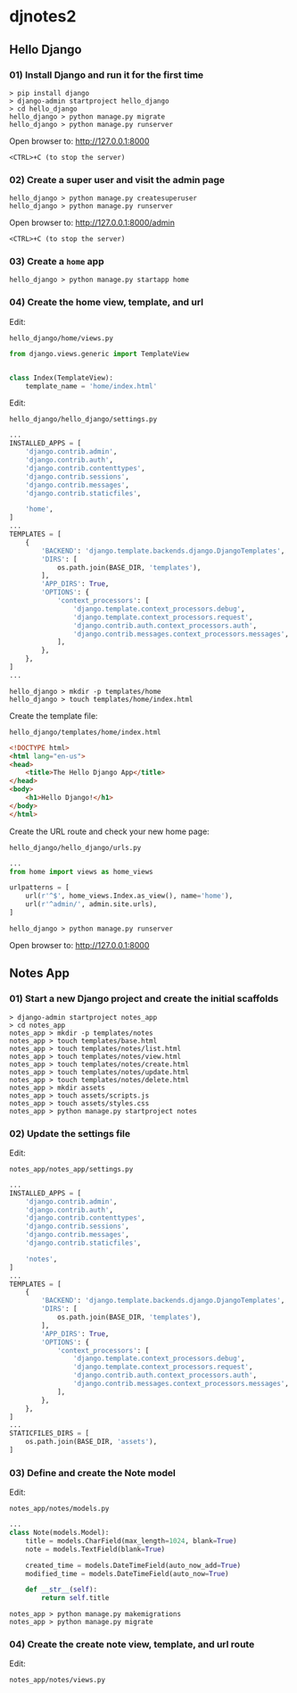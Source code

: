 djnotes2
========

## Hello Django

### 01) Install Django and run it for the first time

```
> pip install django
> django-admin startproject hello_django
> cd hello_django
hello_django > python manage.py migrate
hello_django > python manage.py runserver
```

Open browser to: http://127.0.0.1:8000

```
<CTRL>+C (to stop the server)
```


### 02) Create a super user and visit the admin page

```
hello_django > python manage.py createsuperuser
hello_django > python manage.py runserver
```

Open browser to: http://127.0.0.1:8000/admin

```
<CTRL>+C (to stop the server)
```


### 03) Create a `home` app

```
hello_django > python manage.py startapp home
```


### 04) Create the home view, template, and url

Edit:
```
hello_django/home/views.py
```

```python
from django.views.generic import TemplateView


class Index(TemplateView):
    template_name = 'home/index.html'
```


Edit:
```
hello_django/hello_django/settings.py
```

```python
...
INSTALLED_APPS = [
    'django.contrib.admin',
    'django.contrib.auth',
    'django.contrib.contenttypes',
    'django.contrib.sessions',
    'django.contrib.messages',
    'django.contrib.staticfiles',

    'home',
]
...
TEMPLATES = [
    {
        'BACKEND': 'django.template.backends.django.DjangoTemplates',
        'DIRS': [
            os.path.join(BASE_DIR, 'templates'),
        ],
        'APP_DIRS': True,
        'OPTIONS': {
            'context_processors': [
                'django.template.context_processors.debug',
                'django.template.context_processors.request',
                'django.contrib.auth.context_processors.auth',
                'django.contrib.messages.context_processors.messages',
            ],
        },
    },
]
...
```

```
hello_django > mkdir -p templates/home
hello_django > touch templates/home/index.html
```


Create the template file:
```
hello_django/templates/home/index.html
```

```html
<!DOCTYPE html>
<html lang="en-us">
<head>
    <title>The Hello Django App</title>
</head>
<body>
    <h1>Hello Django!</h1>
</body>
</html>
```


Create the URL route and check your new home page:
```
hello_django/hello_django/urls.py
```

```python
...
from home import views as home_views

urlpatterns = [
    url(r'^$', home_views.Index.as_view(), name='home'),
    url(r'^admin/', admin.site.urls),
]
```

```
hello_django > python manage.py runserver
```

Open browser to: http://127.0.0.1:8000


## Notes App

### 01) Start a new Django project and create the initial scaffolds

```
> django-admin startproject notes_app
> cd notes_app
notes_app > mkdir -p templates/notes
notes_app > touch templates/base.html
notes_app > touch templates/notes/list.html
notes_app > touch templates/notes/view.html
notes_app > touch templates/notes/create.html
notes_app > touch templates/notes/update.html
notes_app > touch templates/notes/delete.html
notes_app > mkdir assets
notes_app > touch assets/scripts.js
notes_app > touch assets/styles.css
notes_app > python manage.py startproject notes
```


### 02) Update the settings file

Edit:
```
notes_app/notes_app/settings.py
```

```python
...
INSTALLED_APPS = [
    'django.contrib.admin',
    'django.contrib.auth',
    'django.contrib.contenttypes',
    'django.contrib.sessions',
    'django.contrib.messages',
    'django.contrib.staticfiles',

    'notes',
]
...
TEMPLATES = [
    {
        'BACKEND': 'django.template.backends.django.DjangoTemplates',
        'DIRS': [
            os.path.join(BASE_DIR, 'templates'),
        ],
        'APP_DIRS': True,
        'OPTIONS': {
            'context_processors': [
                'django.template.context_processors.debug',
                'django.template.context_processors.request',
                'django.contrib.auth.context_processors.auth',
                'django.contrib.messages.context_processors.messages',
            ],
        },
    },
]
...
STATICFILES_DIRS = [
    os.path.join(BASE_DIR, 'assets'),
]
```


### 03) Define and create the Note model

Edit:
```
notes_app/notes/models.py
```

```python
...
class Note(models.Model):
    title = models.CharField(max_length=1024, blank=True)
    note = models.TextField(blank=True)

    created_time = models.DateTimeField(auto_now_add=True)
    modified_time = models.DateTimeField(auto_now=True)

    def __str__(self):
        return self.title
```

```
notes_app > python manage.py makemigrations
notes_app > python manage.py migrate
```


### 04) Create the create note view, template, and url route

Edit:
```
notes_app/notes/views.py
```
